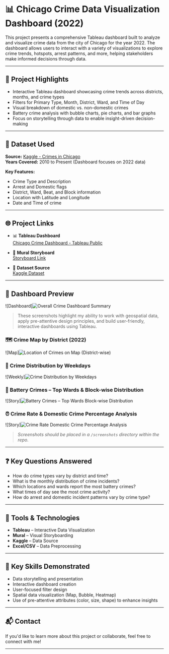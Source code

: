 # 📊 Chicago Crime Data Visualization Dashboard (2022)

This project presents a comprehensive Tableau dashboard built to analyze and visualize crime data from the city of Chicago for the year 2022. The dashboard allows users to interact with a variety of visualizations to explore crime trends, hotspots, arrest patterns, and more, helping stakeholders make informed decisions through data.

---

## 🚀 Project Highlights

- Interactive Tableau dashboard showcasing crime trends across districts, months, and crime types
- Filters for Primary Type, Month, District, Ward, and Time of Day
- Visual breakdown of domestic vs. non-domestic crimes
- Battery crime analysis with bubble charts, pie charts, and bar graphs
- Focus on storytelling through data to enable insight-driven decision-making

---

## 📁 Dataset Used

**Source:** [Kaggle - Crimes in Chicago](https://www.kaggle.com/datasets/onlyrohit/crimes-in-chicago)  
**Years Covered:** 2010 to Present (Dashboard focuses on 2022 data)

**Key Features:**
- Crime Type and Description
- Arrest and Domestic flags
- District, Ward, Beat, and Block information
- Location with Latitude and Longitude
- Date and Time of crime

---

## 🌐 Project Links

- 📊 **Tableau Dashboard**  
  [Chicago Crime Dashboard - Tableau Public](https://public.tableau.com/views/ChicagoCrimerate2022/Story?:language=en-US&:sid=&:display_count=n&:origin=viz_share_link)

- 🧱 **Mural Storyboard**  
  [Storyboard Link](https://app.mural.co/t/dvprojectteam254922/m/dvprojectteam254922/1712262985300/bbd17248ab82d3de137eb9800d671a553a2374bc?sender=uc22c74ebaa73e050e3c94325)

- 📂 **Dataset Source**  
  [Kaggle Dataset](https://www.kaggle.com/datasets/onlyrohit/crimes-in-chicago)

---

## 📸 Dashboard Preview
![Dashboard]![Overall Crime Dashboard Summary](https://github.com/user-attachments/assets/c0649741-4e82-4737-b5e8-a28c5d3d2304)

> These screenshots highlight my ability to work with geospatial data, apply pre-attentive design principles, and build user-friendly, interactive dashboards using Tableau.

### 🗺️ Crime Map by District (2022)
![Map]![Location of Crimes on Map (District-wise)](https://github.com/user-attachments/assets/4f26a718-6e12-4dd8-92d0-d5582ed73825)


### 📅 Crime Distribution by Weekdays
![Weekly]![Crime Distribution by Weekdays](https://github.com/user-attachments/assets/7e9a97e4-d15b-42d8-a022-cce532c5e729)


### 🧯 Battery Crimes – Top Wards & Block-wise Distribution
![Story]![Battery Crimes – Top Wards   Block-wise Distribution](https://github.com/user-attachments/assets/ef5fb297-c23b-4466-b6e2-f7c2db1d6e93)


### ⏰ Crime Rate & Domestic Crime Percentage Analysis
![Story]![Crime Rate   Domestic Crime Percentage Analysis](https://github.com/user-attachments/assets/6b7835d6-e093-4f71-aa21-54a9725bd620)


> _Screenshots should be placed in a `/screenshots` directory within the repo._

---

## ❓ Key Questions Answered

- How do crime types vary by district and time?
- What is the monthly distribution of crime incidents?
- Which locations and wards report the most battery crimes?
- What times of day see the most crime activity?
- How do arrest and domestic incident patterns vary by crime type?

---

## 🧰 Tools & Technologies

- **Tableau** – Interactive Data Visualization  
- **Mural** – Visual Storyboarding  
- **Kaggle** – Data Source  
- **Excel/CSV** – Data Preprocessing  

---

## 📌 Key Skills Demonstrated

- Data storytelling and presentation
- Interactive dashboard creation
- User-focused filter design
- Spatial data visualization (Map, Bubble, Heatmap)
- Use of pre-attentive attributes (color, size, shape) to enhance insights

---

## 📬 Contact

If you'd like to learn more about this project or collaborate, feel free to connect with me!

---

